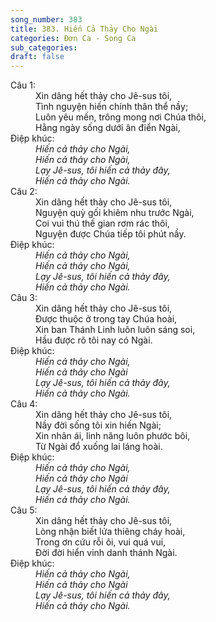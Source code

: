```yaml
---
song_number: 383
title: 383. Hiến Cả Thảy Cho Ngài
categories: Đơn Ca - Song Ca
sub_categories: 
draft: false
---
```

<dl><dt>Câu 1:</dt><dd data-verse="1">Xin dâng hết thảy cho Jê-sus tôi, <br/>Tình nguyện hiến chính thân thể nầy; <br/>Luôn yêu mến, trông mong nơi Chúa thôi, <br/>Hằng ngày sống dưới ân điển Ngài, </dd><dt>Điệp khúc:</dt><dd data-chorus="1"><em>Hiến cả thảy cho Ngài, <br/>Hiến cả thảy cho Ngài, <br/>Lạy Jê-sus, tôi hiến cả thảy đây, <br/>Hiến cả thảy cho Ngài. </em></dd><dt>Câu 2:</dt><dd data-verse="2">Xin dâng hết thảy cho Jê-sus tôi, <br/>Nguyện quỳ gối khiêm nhu trước Ngài, <br/>Coi vui thú thế gian rơm rác thôi, <br/>Nguyện được Chúa tiếp tôi phút nầy. </dd><dt>Điệp khúc:</dt><dd data-chorus="1"><em>Hiến cả thảy cho Ngài, <br/>Hiến cả thảy cho Ngài, <br/>Lạy Jê-sus, tôi hiến cả thảy đây, <br/>Hiến cả thảy cho Ngài. </em></dd><dt>Câu 3:</dt><dd data-verse="3">Xin dâng hết thảy cho Jê-sus tôi, <br/>Được thuộc ở trong tay Chúa hoài, <br/>Xin ban Thánh Linh luôn luôn sáng soi, <br/>Hầu được rõ tôi nay có Ngài. </dd><dt>Điệp khúc:</dt><dd data-chorus="1"><em>Hiến cả thảy cho Ngài, <br/>Hiến cả thảy cho Ngài <br/>Lạy Jê-sus, tôi hiến cả thảy đây, <br/>Hiến cả thảy cho Ngài. </em></dd><dt>Câu 4:</dt><dd data-verse="4">Xin dâng hết thảy cho Jê-sus tôi, <br/>Nầy đời sống tôi xin hiến Ngài; <br/>Xin nhân ái, linh năng luôn phước bôi, <br/>Từ Ngài đổ xuống lai láng hoài. </dd><dt>Điệp khúc:</dt><dd data-chorus="1"><em>Hiến cả thảy cho Ngài, <br/>Hiến cả thảy cho Ngài <br/>Lạy Jê-sus, tôi hiến cả thảy đây, <br/>Hiến cả thảy cho Ngài. </em></dd><dt>Câu 5:</dt><dd data-verse="5">Xin dâng hết thảy cho Jê-sus tôi, <br/>Lòng nhận biết lửa thiêng cháy hoài, <br/>Trong ơn cứu rỗi ôi, vui quá vui, <br/>Đời đời hiển vinh danh thánh Ngài. </dd><dt>Điệp khúc:</dt><dd data-chorus="1"><em>Hiến cả thảy cho Ngài, <br/>Hiến cả thảy cho Ngài <br/>Lạy Jê-sus, tôi hiến cả thảy đây, <br/>Hiến cả thảy cho Ngài. </em></dd></dl>